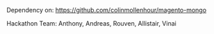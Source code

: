 Dependency on: https://github.com/colinmollenhour/magento-mongo


Hackathon Team: Anthony, Andreas, Rouven, Allistair, Vinai